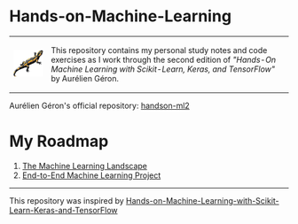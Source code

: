# Hands-on-Machine-Learning

<table>
  <tr>
    <td align="center">
      <img src="imgs/bookcover.png" width="200px;" alt="Book cover"/>
    </td>
    <td align="left">
      <p>This repository contains my personal study notes and code exercises as I work through the second edition of <em>"Hands-On Machine Learning with Scikit-Learn, Keras, and TensorFlow"</em> by Aurélien Géron.</p>
    </td>
  </tr>
</table>

Aurélien Géron's official repository: [handson-ml2](https://github.com/ageron/handson-ml2)
    
# My Roadmap
1) [The Machine Learning Landscape](https://github.com/RafaelaAbrahao/Hands-on-Machine-Learning/blob/main/01-Machine-Learning-Landscape.ipynb)
2) [End-to-End Machine Learning Project](https://github.com/RafaelaAbrahao/Hands-on-Machine-Learning/blob/main/02-End-to-End-Machine-Learning-Project.ipynb)

---
This repository was inspired by [Hands-on-Machine-Learning-with-Scikit-Learn-Keras-and-TensorFlow](https://github.com/Akramz/Hands-on-Machine-Learning-with-Scikit-Learn-Keras-and-TensorFlow)